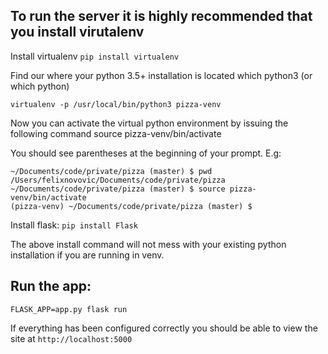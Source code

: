 
## To run the server it is highly recommended that you install virutalenv
Install virtualenv
`pip install virtualenv`

Find our where your python 3.5+ installation is located
which python3 (or which python)

`virtualenv -p /usr/local/bin/python3 pizza-venv`

Now you can activate the virtual python environment by issuing the following command
source pizza-venv/bin/activate

You should see parentheses at the beginning of your prompt. E.g:
```
~/Documents/code/private/pizza (master) $ pwd
/Users/felixnovovic/Documents/code/private/pizza
~/Documents/code/private/pizza (master) $ source pizza-venv/bin/activate
(pizza-venv) ~/Documents/code/private/pizza (master) $
```

Install flask:
`pip install Flask`

The above install command will not mess with your existing python installation if you are running in venv.

## Run the app:

`FLASK_APP=app.py flask run`

If everything has been configured correctly you should be able to view the site at `http://localhost:5000`



